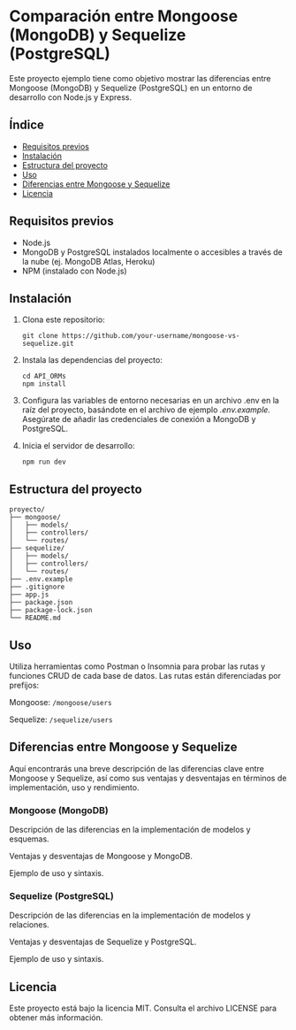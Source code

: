 # Comparación entre Mongoose (MongoDB) y Sequelize (PostgreSQL)

Este proyecto ejemplo tiene como objetivo mostrar las diferencias entre Mongoose (MongoDB) y Sequelize (PostgreSQL) en un entorno de desarrollo con Node.js y Express.

## Índice

- [Requisitos previos](#requisitos-previos)
- [Instalación](#instalación)
- [Estructura del proyecto](#estructura-del-proyecto)
- [Uso](#uso)
- [Diferencias entre Mongoose y Sequelize](#diferencias-entre-mongoose-y-sequelize)
- [Licencia](#licencia)

## Requisitos previos

- Node.js
- MongoDB y PostgreSQL instalados localmente o accesibles a través de la nube (ej. MongoDB Atlas, Heroku)
- NPM (instalado con Node.js)

## Instalación

1. Clona este repositorio:

    ```npm
    git clone https://github.com/your-username/mongoose-vs-sequelize.git
    ```

2. Instala las dependencias del proyecto:

    ```npm
    cd API_ORMs
    npm install
    ```

3. Configura las variables de entorno necesarias en un archivo .env en la raíz del proyecto, basándote en el archivo de ejemplo *.env.example.* Asegúrate de añadir las credenciales de conexión a MongoDB y PostgreSQL.
4. Inicia el servidor de desarrollo:
    
    ```npm
    npm run dev
    ```

## Estructura del proyecto
    
    proyecto/
    ├── mongoose/
    │   ├── models/
    │   ├── controllers/
    │   └── routes/
    ├── sequelize/
    │   ├── models/
    │   ├── controllers/
    │   └── routes/
    ├── .env.example
    ├── .gitignore
    ├── app.js
    ├── package.json
    ├── package-lock.json
    └── README.md

## Uso
Utiliza herramientas como Postman o Insomnia para probar las rutas y funciones CRUD de cada base de datos. Las rutas están diferenciadas por prefijos:

Mongoose: `/mongoose/users`
 
Sequelize: `/sequelize/users`
 
## Diferencias entre Mongoose y Sequelize
Aquí encontrarás una breve descripción de las diferencias clave entre Mongoose y Sequelize, así como sus ventajas y desventajas en términos de implementación, uso y rendimiento.

### Mongoose (MongoDB)
Descripción de las diferencias en la implementación de modelos y esquemas.
 
Ventajas y desventajas de Mongoose y MongoDB.
 
Ejemplo de uso y sintaxis.
 

### Sequelize (PostgreSQL)
Descripción de las diferencias en la implementación de modelos y relaciones.
 
Ventajas y desventajas de Sequelize y PostgreSQL.
 
Ejemplo de uso y sintaxis.
 

## Licencia
Este proyecto está bajo la licencia MIT. Consulta el archivo LICENSE para obtener más información.